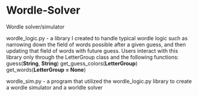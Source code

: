 # Wordle-Solver
Wordle solver/simulator

wordle_logic.py - a library I created to handle typical wordle logic such as narrowing down the field of words possible after a given guess, and then updating that field of words with future guess. Users interact with this library only through the LetterGroup class and the following functions: 
guess(**String**, **String**) 
get_guess_colors(**LetterGroup**) 
get_words(**LetterGroup = None**)

wordle_sim.py - a program that utilized the wordle_logic.py library to create a wordle simulator and a worldle solver 

